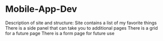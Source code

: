 # Mobile-App-Dev
Description of site and structure:
  Site contains a list of my favorite things
  There is a side panel that can take you to additional pages
  There is a grid for a future page
  There is a form page for future use
